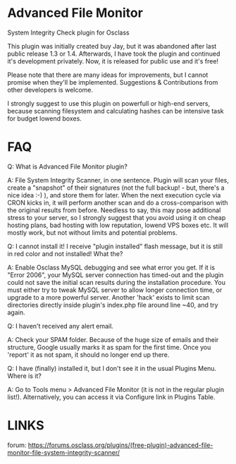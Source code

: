 # Advanced File Monitor
System Integrity Check plugin for Osclass

This plugin was initially created buy Jay, but it was abandoned after last public release 1.3 or 1.4.
Afterwards, I have took the plugin and continued it's development privately. Now, it is released for public use and it's free!

Please note that there are many ideas for improvements, but I cannot promise when they'll be implemented.
Suggestions & Contributions from other developers is welcome.

I strongly suggest to use this plugin on powerfull or high-end servers, because scanning filesystem and calculating hashes can be intensive task for budget lowend boxes.

# FAQ

Q: What is Advanced File Monitor plugin?

A: File System Integrity Scanner, in one sentence. Plugin will scan your files, create a "snapshot" of their signatures (not the full backup! - but, there's a nice idea :-) ), and store them for later. When the next execution cycle via CRON kicks in, it will perform another scan and do a cross-comparison with the original results from before. Needless to say, this may pose additional stress to your server, so I strongly suggest that you avoid using it on cheap hosting plans, bad hosting with low reputation, lowend VPS boxes etc. It will mostly work, but not without limits and potential problems.

Q: I cannot install it! I receive "plugin installed" flash message, but it is still in red color and not installed! What the?

A: Enable Osclass MySQL debugging and see what error you get. If it is "Error 2006", your MySQL server connection has timed-out and the plugin could not save the initial scan results during the installation procedure. You must either try to tweak MySQL server to allow longer connection time, or upgrade to a more powerful server. Another 'hack' exists to limit scan directories directly inside plugin's index.php file around line ~40, and try again.

Q: I haven't received any alert email.

A: Check your SPAM folder. Because of the huge size of emails and their structure, Google usually marks it as spam for the first time. Once you 'report' it as not spam, it should no longer end up there.

Q: I have (finally) installed it, but I don't see it in the usual Plugins Menu. Where is it?

A: Go to Tools menu > Advanced File Monitor (it is not in the regular plugin list!). Alternatively, you can access it via Configure link in Plugins Table.

# LINKS

forum:
https://forums.osclass.org/plugins/(free-plugin)-advanced-file-monitor-file-system-integrity-scanner/
